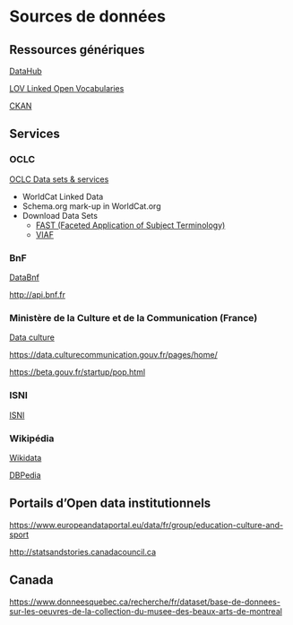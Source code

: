 # Sources de données

## Ressources génériques

[DataHub](https://datahub.io)

[LOV Linked Open Vocabularies](https://lov.okfn.org)

[CKAN](http://ckan.org)

## Services

### OCLC

[OCLC Data sets & services](https://www.oclc.org/data/data-sets-services.en.html)

- WorldCat Linked Data
- Schema.org mark-up in WorldCat.org
- Download Data Sets
  - [FAST (Faceted Application of Subject Terminology)](http://www.oclc.org/research/themes/data-science/fast.html)
  - [VIAF](https://datahub.io/dataset/viaf)

### BnF

[DataBnf](http://data.bnf.fr)

http://api.bnf.fr

### Ministère de la Culture et de la Communication (France)

[Data culture](http://data.culture.fr/thesaurus)

https://data.culturecommunication.gouv.fr/pages/home/

https://beta.gouv.fr/startup/pop.html

### ISNI

[ISNI](http://www.isni.org)

### Wikipédia

[Wikidata](https://www.wikidata.org)

[DBPedia](http://wiki.dbpedia.org)

## Portails d’Open data institutionnels

https://www.europeandataportal.eu/data/fr/group/education-culture-and-sport

http://statsandstories.canadacouncil.ca

## Canada

https://www.donneesquebec.ca/recherche/fr/dataset/base-de-donnees-sur-les-oeuvres-de-la-collection-du-musee-des-beaux-arts-de-montreal